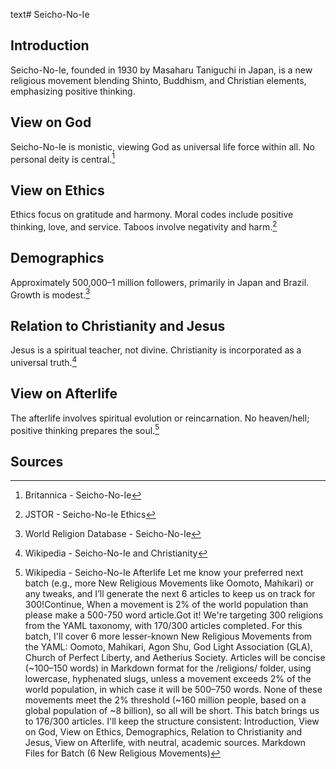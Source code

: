 text# Seicho-No-Ie
## Introduction
Seicho-No-Ie, founded in 1930 by Masaharu Taniguchi in Japan, is a new religious movement blending Shinto, Buddhism, and Christian elements, emphasizing positive thinking.
## View on God
Seicho-No-Ie is monistic, viewing God as universal life force within all. No personal deity is central.[^26]
## View on Ethics
Ethics focus on gratitude and harmony. Moral codes include positive thinking, love, and service. Taboos involve negativity and harm.[^27]
## Demographics
Approximately 500,000–1 million followers, primarily in Japan and Brazil. Growth is modest.[^28]
## Relation to Christianity and Jesus
Jesus is a spiritual teacher, not divine. Christianity is incorporated as a universal truth.[^29]
## View on Afterlife
The afterlife involves spiritual evolution or reincarnation. No heaven/hell; positive thinking prepares the soul.[^30]
## Sources
[^26]: Britannica - Seicho-No-Ie[](https://www.britannica.com/topic/Seicho-No-Ie)
[^27]: JSTOR - Seicho-No-Ie Ethics[](https://www.jstor.org/stable/3260786)
[^28]: World Religion Database - Seicho-No-Ie[](https://www.worldreligiondatabase.org)
[^29]: Wikipedia - Seicho-No-Ie and Christianity[](https://en.wikipedia.org/wiki/Seicho-No-Ie#Christianity)
[^30]: Wikipedia - Seicho-No-Ie Afterlife[](https://en.wikipedia.org/wiki/Seicho-No-Ie#Afterlife)
Let me know your preferred next batch (e.g., more New Religious Movements like Oomoto, Mahikari) or any tweaks, and I’ll generate the next 6 articles to keep us on track for 300!Continue,
When a movement is 2% of the world population than please make a 500-750 word article.Got it! We're targeting 300 religions from the YAML taxonomy, with 170/300 articles completed. For this batch, I'll cover 6 more lesser-known New Religious Movements from the YAML: Oomoto, Mahikari, Agon Shu, God Light Association (GLA), Church of Perfect Liberty, and Aetherius Society. Articles will be concise (~100–150 words) in Markdown format for the /religions/ folder, using lowercase, hyphenated slugs, unless a movement exceeds 2% of the world population, in which case it will be 500–750 words. None of these movements meet the 2% threshold (~160 million people, based on a global population of ~8 billion), so all will be short. This batch brings us to 176/300 articles. I'll keep the structure consistent: Introduction, View on God, View on Ethics, Demographics, Relation to Christianity and Jesus, View on Afterlife, with neutral, academic sources.
Markdown Files for Batch (6 New Religious Movements)
